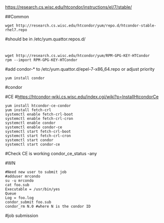 https://research.cs.wisc.edu/htcondor/instructions/el/7/stable/

##Common
```
wget http://research.cs.wisc.edu/htcondor/yum/repo.d/htcondor-stable-rhel7.repo
```
#should be in /etc/yum.quattor.repos.d/
#
```
wget http://research.cs.wisc.edu/htcondor/yum/RPM-GPG-KEY-HTCondor
rpm --import RPM-GPG-KEY-HTCondor
```
#add condor-* to /etc/yum.quattor.d/epel-7-x86_64.repo or adjust priority
```
yum install condor
```


#condor

#CE
#https://htcondor-wiki.cs.wisc.edu/index.cgi/wiki?p=InstallHtcondorCe
```
yum install htcondor-ce-condor
yum install fetch-crl
systemctl enable fetch-crl-boot
systemctl enable fetch-crl-cron
systemctl enable condor
systemctl enable condor-ce
systemctl start fetch-crl-boot
systemctl start fetch-crl-cron
systemctl start condor
systemctl start condor-ce
```

#Check CE is working
condor_ce_status -any


#WN
```
#Need new user to submit job
#adduser mrcondo
su -u mrcondo
cat foo.sub
Executable = /usr/bin/yes
Queue
Log = foo.log
condor_submit foo.sub
condor_rm N.0 #where N is the condor ID
```


#job submission
